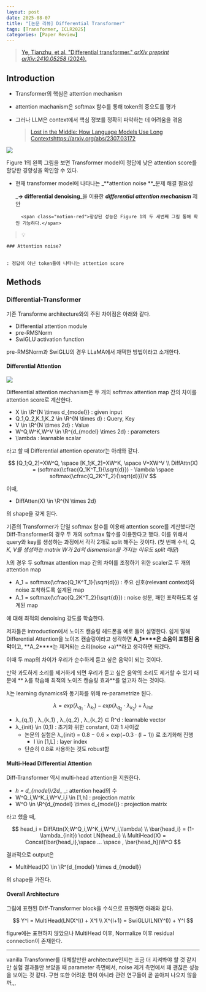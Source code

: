 ```yaml
---
layout: post
date: 2025-08-07
title: "[논문 리뷰] Differential Transformer"
tags: [Transformer, ICLR2025]
categories: [Paper Review]
---
```


> [Ye, Tianzhu, et al. "Differential transformer." ](https://arxiv.org/abs/2410.05258)[_arXiv preprint arXiv:2410.05258_](https://arxiv.org/abs/2410.05258)[ (2024).](https://arxiv.org/abs/2410.05258)



## Introduction

- Transformer의 핵심은 attention mechanism
- attention machanism은 softmax 함수를 통해 token의 중요도를 평가
- 그러나 LLM은 context에서 핵심 정보를 정확히 파악하는 데 어려움을 겪음

	> [Lost in the Middle: How Language Models Use Long Contextshttps://arxiv.org/abs/2307.03172](https://arxiv.org/abs/2307.03172)


![](https://prod-files-secure.s3.us-west-2.amazonaws.com/542b861c-36a8-4051-84e5-8804b6728dba/9083ea56-691a-4752-ae26-47f403431ac8/image.png?X-Amz-Algorithm=AWS4-HMAC-SHA256&X-Amz-Content-Sha256=UNSIGNED-PAYLOAD&X-Amz-Credential=ASIAZI2LB466WPWLMCF2%2F20250824%2Fus-west-2%2Fs3%2Faws4_request&X-Amz-Date=20250824T180051Z&X-Amz-Expires=3600&X-Amz-Security-Token=IQoJb3JpZ2luX2VjEPH%2F%2F%2F%2F%2F%2F%2F%2F%2F%2FwEaCXVzLXdlc3QtMiJGMEQCIF5VQl1gJjxOXpq3VcoaQecq5WEInhbbiGn3mKjeG1%2BkAiA57fP4xxCrGza35348wwaIilB4FiguL34rRwR25aH%2FuCr%2FAwhKEAAaDDYzNzQyMzE4MzgwNSIMszI247gZ96HMsIJ2KtwDmylS2Dp5eEhgSawoJL2WB5I5AuSPz%2B6RMz3pNaI%2F9gJC280xkzecJke1ja9alW7qWNlREGQgAFHQEZMg63LKMh8FEpFLppbiVZoGjvXD%2FFl0yZpkxg2fZ%2Fgd2mSebHNDuBLGbPfaxooln8CuvdX55rcYmOXJTdEEzFl1EuLVGRpW8gvYsxci33MvnwpnkYcFGvD9Xw1XUOs5bCRoLb9Z3T9DAJJh0CfTxkkzPz2LJzDy6xP1a6K0o1HMPrkfolwUzZnT87LnVRYSLFr2M7ybugi7K9IgbAJhZyopdkI0nuJNPpojq1H21xgR3oxbHL5MnCG92ux7MnyJIh7ghsIEn5CfJHj5ke%2BF2XorH4uNyN0n1Y0BsMXxrRldtFmRQWTAG45beh46T5%2BoGiub5LGtdWvahlY%2BDk%2B1mgm2g2qbaOjo9sEq09gdiUtlQBS1ePdmuAcGYS8BcriE7e4zy0VccqqSNZDEJ9mZ8JiM2G1N0MwpI894Uh26z3aWvEg2SxqAlk6j0gaHF5%2B5iPg%2Bf%2FwIUlOWXocj%2FiNyJW3M53mFcLsR9twPprYL4G93RZDQtyeHxUYU%2B3%2Bzw9MhKnfqKNhR%2FnDkXlRgeCx0ag63G1QuFVR%2BQSWW4%2BO%2BZW1%2FAQMww4ytxQY6pgHQkHPalfrrV1yN7g9h8akqIhE8o7gMFKjfLSXWQ2EwEAS8EErNLo2MuMTY4l1jA0YB8%2BoazvFS4FMEkIoPcCFXpkaq%2Feis9lX60c1ejZJV3%2FWDVs81peTS%2B7To4QS9ovqaySCywQfCC4oe4dbyK%2FW7%2BDLLWomVJqL4q4sLSUkF318MKpzQ4ebrO%2F5mKjnCjsFrWW35Sz2P%2FYoaPq7DMkbwdkfOdcJm&X-Amz-Signature=99bdf97b04e735f98e6d19c5a3c966bb0a2375ce4ab922040e4101275a0cff87&X-Amz-SignedHeaders=host&x-amz-checksum-mode=ENABLED&x-id=GetObject)


Figure 1의 왼쪽 그림을 보면 Transformer model이 정답에 낮은 attention score를 할당한 경향성을 확인할 수 있다.

- 현재 transformer model에 나타나는 _**attention noise **_문제 해결 필요성

	_**→ differential denoising**_을 이용한 _**differential attention mechanism**_ 제안


		<span class="notion-red">향상된 성능은 Figure 1의 두 세번째 그림 통해 확인 가능하다.</span>


> 💡 


	### Attention noise?


	: 정답이 아닌 token들에 나타나는 attention score



## Methods



### Differential-Transformer


기존 Transforme architecture와의 주된 차이점은 아래와 같다.

- Differential attention module
- pre-RMSNorm
- SwiGLU activation function

pre-RMSNorm과 SwiGLU의 경우 LLaMA에서 채택한 방법이라고 소개한다.



#### Differential Attention


![](https://prod-files-secure.s3.us-west-2.amazonaws.com/542b861c-36a8-4051-84e5-8804b6728dba/116d70b2-1963-4810-9167-f4c7d8a06e8f/image.png?X-Amz-Algorithm=AWS4-HMAC-SHA256&X-Amz-Content-Sha256=UNSIGNED-PAYLOAD&X-Amz-Credential=ASIAZI2LB466WPWLMCF2%2F20250824%2Fus-west-2%2Fs3%2Faws4_request&X-Amz-Date=20250824T180051Z&X-Amz-Expires=3600&X-Amz-Security-Token=IQoJb3JpZ2luX2VjEPH%2F%2F%2F%2F%2F%2F%2F%2F%2F%2FwEaCXVzLXdlc3QtMiJGMEQCIF5VQl1gJjxOXpq3VcoaQecq5WEInhbbiGn3mKjeG1%2BkAiA57fP4xxCrGza35348wwaIilB4FiguL34rRwR25aH%2FuCr%2FAwhKEAAaDDYzNzQyMzE4MzgwNSIMszI247gZ96HMsIJ2KtwDmylS2Dp5eEhgSawoJL2WB5I5AuSPz%2B6RMz3pNaI%2F9gJC280xkzecJke1ja9alW7qWNlREGQgAFHQEZMg63LKMh8FEpFLppbiVZoGjvXD%2FFl0yZpkxg2fZ%2Fgd2mSebHNDuBLGbPfaxooln8CuvdX55rcYmOXJTdEEzFl1EuLVGRpW8gvYsxci33MvnwpnkYcFGvD9Xw1XUOs5bCRoLb9Z3T9DAJJh0CfTxkkzPz2LJzDy6xP1a6K0o1HMPrkfolwUzZnT87LnVRYSLFr2M7ybugi7K9IgbAJhZyopdkI0nuJNPpojq1H21xgR3oxbHL5MnCG92ux7MnyJIh7ghsIEn5CfJHj5ke%2BF2XorH4uNyN0n1Y0BsMXxrRldtFmRQWTAG45beh46T5%2BoGiub5LGtdWvahlY%2BDk%2B1mgm2g2qbaOjo9sEq09gdiUtlQBS1ePdmuAcGYS8BcriE7e4zy0VccqqSNZDEJ9mZ8JiM2G1N0MwpI894Uh26z3aWvEg2SxqAlk6j0gaHF5%2B5iPg%2Bf%2FwIUlOWXocj%2FiNyJW3M53mFcLsR9twPprYL4G93RZDQtyeHxUYU%2B3%2Bzw9MhKnfqKNhR%2FnDkXlRgeCx0ag63G1QuFVR%2BQSWW4%2BO%2BZW1%2FAQMww4ytxQY6pgHQkHPalfrrV1yN7g9h8akqIhE8o7gMFKjfLSXWQ2EwEAS8EErNLo2MuMTY4l1jA0YB8%2BoazvFS4FMEkIoPcCFXpkaq%2Feis9lX60c1ejZJV3%2FWDVs81peTS%2B7To4QS9ovqaySCywQfCC4oe4dbyK%2FW7%2BDLLWomVJqL4q4sLSUkF318MKpzQ4ebrO%2F5mKjnCjsFrWW35Sz2P%2FYoaPq7DMkbwdkfOdcJm&X-Amz-Signature=a5afb4a0fe483d128b5477a95d67aa34a243f54f49e329919cffd8bea5849f31&X-Amz-SignedHeaders=host&x-amz-checksum-mode=ENABLED&x-id=GetObject)


Differential attention mechanism은 두 개의 softmax attention map 간의 차이를 attention score로 계산한다.

- X \in \R^{N \times d\_{model}} : given input
- Q\_1,Q\_2,K\_1,K\_2 \in \R^{N \times d} : Query, Key
- V \in \R^{N \times 2d} : Value
- W^Q,W^K,W^V \in \R^{d\_{model} \times 2d} : parameters
- \lambda : learnable scalar

라고 할 때 Differential attention operator는 아래와 같다.


$$
[Q_1;Q_2]=XW^Q, \space [K_1;K_2]=XW^K, \space V=XW^V \\
DiffAttn(X) = (softmax(\cfrac{Q_1K^T_1}{\sqrt{d}}) - \lambda \space softmax(\cfrac{Q_2K^T_2}{\sqrt{d}}))V
$$


이때,

- DiffAtten(X) \in \R^{N \times 2d}

의 shape을 갖게 된다.


기존의 Transformer가 단일 softmax 함수를 이용해 attention score를 계산했다면 Diff-Transformer의 경우 두 개의 softmax 함수를 이용한다고 했다. 이를 위해서 query와 key를 생성하는 과정에서 각각 2개로 split 해주는 것이다. <span class="notion-red">(첫 번째 수식, </span><span class="notion-red">_Q, K, V를 생성하는 matrix W가 2d의 dismension을 가지는 이유도 split 때문_</span><span class="notion-red">)</span>


 λ의 경우 두 softmax attention map 간의 차이를 조정하기 위한 scaler로 두 개의 attention map

- A\_1 = softmax(\cfrac{Q\_1K^T\_1}{\sqrt{d}}) : 주요 신호(relevant context)와 noise 포착하도록 설계된 map
- A\_1 = softmax(\cfrac{Q\_2K^T\_2}{\sqrt{d}}) : noise 성분, 패턴 포착하도록 설계된 map 

에 대해 최적의 denoising 강도를 학습한다.


저자들은 introduction에서 노이즈 캔슬링 헤드폰을 예로 들어 설명한다. 쉽게 말해 Differential Attention을 노이즈 캔슬링이라고 생각하면 **A\_1****은 소음이 포함된 음악**이고, **A\_2****는 제거되는 소리(noise +a)**라고 생각하면 되겠다. 


이때 두 map의 차이가 우리가 순수하게 듣고 싶은 음악이 되는 것이다. 


만약 과도하게 소리를 제거하게 되면 우리가 듣고 싶은 음악의 소리도 제거할 수 있기 때문에 ** λ를 학습해 최적의 노이즈 캔슬링 효과**를 얻고자 하는 것이다.


λ는 learning dynamics와 동기화를 위해 re-parametrize 된다.


$$
\lambda = exp(\lambda_{q_1} \cdot \lambda_{k_1}) - exp(\lambda_{q_2} \cdot \lambda_{k_2}) + \lambda_{init}
$$

- λ\_{q\_1} , λ\_{k\_1} , λ\_{q\_2} , λ\_{k\_2} ∈ R^d : learnable vector
- λ\_{init} \in (0,1) : 초기화 위한 constant, 0과 1 사이값
	- 논문의 실험은 λ\_{init} = 0.8 − 0.6 × exp(−0.3 · (l − 1)) 로 초기화해 진행
		- l \in [1,L] : layer index
	- 단순히 0.8로 사용하는 것도 robust함


#### **Multi-Head Differential Attention**


Diff-Transformer 역시 multi-head attention을 지원한다.

- _h = d\_{model}/2d__ _: attention head의 수
- W^Q\_i,W^K\_i,W^V\_i,i \in [1,h] : projection matrix
- W^O \in \R^{d\_{model} \times d\_{model}} : projection matrix

라고 했을 때,


$$
head_i = DiffAttn(X;W^Q_i,W^K_i,W^V_i,\lambda) \\
\bar{head_i} = (1-\lambda_{init}) \cdot LN(head_i) \\
MultiHead(X) = Concat(\bar{head_i},\space ... \space , \bar{head_h})W^O
$$


결과적으로 output은

- MultiHead(X) \in \R^{d\_{model} \times d\_{model}}

의 shape을 가진다.



#### Overall Architecture


그림에 표현된 Diff-Transformer block을 수식으로 표현하면 아래와 같다.


$$
Y^l = MultiHead(LN(X^l)) + X^l \\
X^{l+1} = SwiGLU(LN(Y^l)) + Y^l
$$


figure에는 표현하지 않았으나 MultiHead 이후, Normalize 이후 residual connection이 존재한다.


---


vanilla Transformer를 대체할만한 architecture인지는 조금 더 지켜봐야 할 것 같지만 실험 결과들만 보았을 때 parameter 측면에서, noise 제거 측면에서 꽤 괜찮은 성능을 보이는 것 같다. 구현 또한 어려운 편이 아니라 관련 연구들이 곧 쏟아져 나오지 않을까,,,

